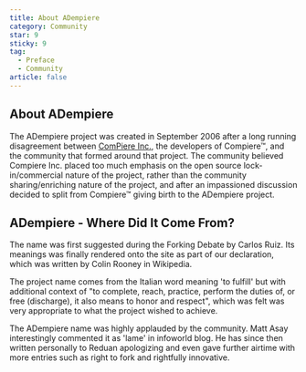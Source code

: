 ```yaml
---
title: About ADempiere
category: Community
star: 9
sticky: 9
tag:
  - Preface
  - Community
article: false
---
```


## About ADempiere
The ADempiere project was created in September 2006 after a long running disagreement between [ComPiere Inc.](https://wiki.adempiere.net/Difference_With_Compiere), the developers of Compiere™, and the community that formed around that project. The community believed Compiere Inc. placed too much emphasis on the open source lock-in/commercial nature of the project, rather than the community sharing/enriching nature of the project, and after an impassioned discussion decided to split from Compiere™ giving birth to the ADempiere project.

## ADempiere - Where Did It Come From?
The name was first suggested during the Forking Debate by Carlos Ruiz. Its meanings was finally rendered onto the site as part of our declaration, which was written by Colin Rooney in Wikipedia.

The project name comes from the Italian word meaning 'to fulfill' but with additional context of "to complete, reach, practice, perform the duties of, or free (discharge), it also means to honor and respect", which was felt was very appropriate to what the project wished to achieve.

The ADempiere name was highly applauded by the community. Matt Asay interestingly commented it as 'lame' in infoworld blog. He has since then written personally to Reduan apologizing and even gave further airtime with more entries such as right to fork and rightfully innovative.

